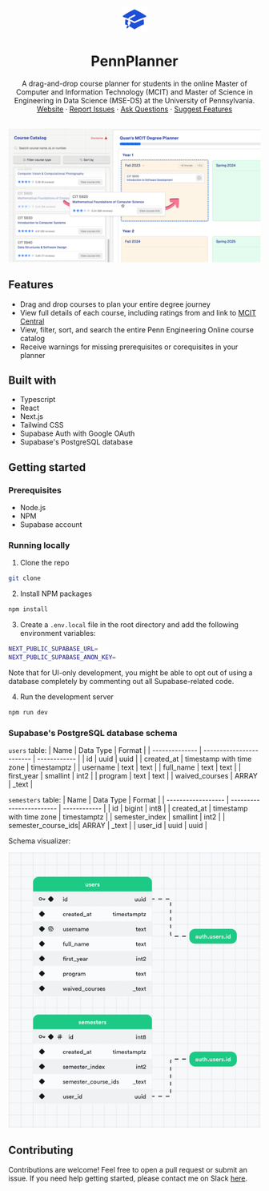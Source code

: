 <div align="center">
  <a href="https://github.com/qu8n/PennPlanner">
    <img src="public/logo.png" alt="PennPlanner logo" height="50" width="50">
  </a>
  <h1 align="center">PennPlanner</h1>

  <p align="center">
    A drag-and-drop course planner for students in the online Master of Computer and Information Technology (MCIT) and Master of Science in Engineering in Data Science (MSE-DS) at the University of Pennsylvania.
    <br />
    <a href="https://pennplanner.vercel.app/">Website</a>
    ·
    <a href="https://github.com/qu8n/pennplanner/issues/new?assignees=&labels=&projects=&template=bug_report.md&title=">Report Issues</a>
    ·
    <a href="https://github.com/qu8n/pennplanner/discussions/new?category=q-a">Ask Questions</a>
    ·
    <a href="https://github.com/qu8n/pennplanner/discussions/new?category=ideas">Suggest Features</a>
  </p>
</div>

<br />
<img src="public/screenshot.jpg" alt="PennPlanner preview">

## Features

- Drag and drop courses to plan your entire degree journey
- View full details of each course, including ratings from and link to [MCIT Central](https://mcitcentral.com/)
- View, filter, sort, and search the entire Penn Engineering Online course catalog
- Receive warnings for missing prerequisites or corequisites in your planner

## Built with

- Typescript
- React
- Next.js
- Tailwind CSS
- Supabase Auth with Google OAuth
- Supabase's PostgreSQL database

## Getting started

### Prerequisites

- Node.js
- NPM
- Supabase account

### Running locally

1. Clone the repo

```sh
git clone
```

2. Install NPM packages

```sh
npm install
```

3. Create a `.env.local` file in the root directory and add the following environment variables:

```sh
NEXT_PUBLIC_SUPABASE_URL=
NEXT_PUBLIC_SUPABASE_ANON_KEY=
```

Note that for UI-only development, you might be able to opt out of using a database completely by commenting out all Supabase-related code.

4. Run the development server

```sh
npm run dev
```

### Supabase's PostgreSQL database schema

`users` table:
| Name | Data Type | Format |
| -------------- | ------------------------ | ------------ |
| id | uuid | uuid |
| created_at | timestamp with time zone | timestamptz |
| username | text | text |
| full_name | text | text |
| first_year | smallint | int2 |
| program | text | text |
| waived_courses | ARRAY | \_text |

`semesters` table:
| Name | Data Type | Format |
| ------------------ | ------------------------ | ------------ |
| id | bigint | int8 |
| created_at | timestamp with time zone | timestamptz |
| semester_index | smallint | int2 |
| semester_course_ids| ARRAY | \_text |
| user_id | uuid | uuid |

Schema visualizer:

<img src="public/schema_visualizer.png" alt="Schema visualizer">

## Contributing

Contributions are welcome! Feel free to open a pull request or submit an issue. If you need help getting started, please contact me on Slack [here](https://penn-eng-onl-students.slack.com/team/U029YJF17LG).
